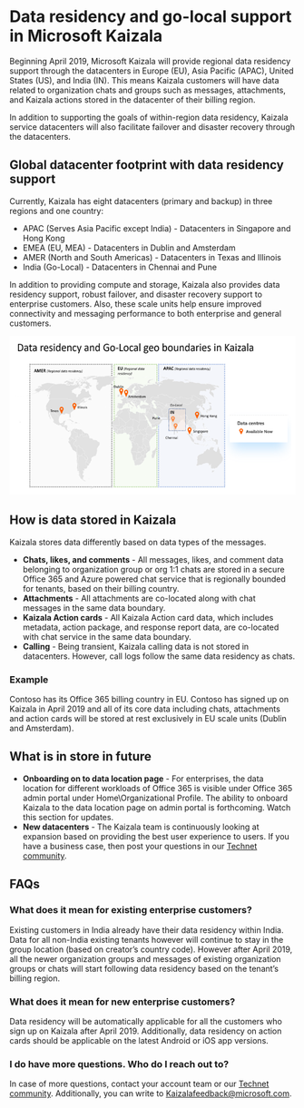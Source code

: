 # Data residency and go-local support in Microsoft Kaizala

Beginning April 2019, Microsoft Kaizala will provide regional data residency support through the datacenters in Europe (EU), Asia Pacific (APAC), United States (US), and India (IN). This means Kaizala customers will have data related to organization chats and groups such as messages, attachments, and Kaizala actions stored in the datacenter of their billing region.

In addition to supporting the goals of within-region data residency, Kaizala service datacenters will also facilitate failover and disaster recovery through the datacenters.

## Global datacenter footprint with data residency support

Currently, Kaizala has eight datacenters (primary and backup) in three regions and one country:

- APAC (Serves Asia Pacific except India) - Datacenters in Singapore and Hong Kong
- EMEA (EU, MEA) - Datacenters in Dublin and Amsterdam
- AMER (North and South Americas) - Datacenters in Texas and Illinois
- India (Go-Local) - Datacenters in Chennai and Pune

In addition to providing compute and storage, Kaizala also provides data residency support, robust failover, and disaster recovery support to enterprise customers. Also, these scale units help ensure improved connectivity and messaging performance to both enterprise and general customers. 

![Graphic showing data residency and Go-Local geo boundaries in Kiazala](images\data-residency-geo-boundaries.png)

## How is data stored in Kaizala

Kaizala stores data differently based on data types of the messages.

- **Chats, likes, and comments** - All messages, likes, and comment data belonging to organization group or org 1:1 chats are stored in a secure Office 365 and Azure powered chat service that is regionally bounded for tenants, based on their billing country.
- **Attachments** - All attachments are co-located along with chat messages in the same data boundary.
- **Kaizala Action cards** - All Kaizala Action card data, which includes metadata, action package, and response report data, are co-located with chat service in the same data boundary.
- **Calling** - Being transient, Kaizala calling data is not stored in datacenters. However, call logs follow the same data residency as chats.

### Example

Contoso has its Office 365 billing country in EU. Contoso has signed up on Kaizala in April 2019 and all of its core data including chats, attachments and action cards will be stored at rest exclusively in EU scale units (Dublin and Amsterdam).

## What is in store in future

- **Onboarding on to data location page** - For enterprises, the data location for different workloads of Office 365 is visible under Office 365 admin portal under Home\Organizational Profile. The ability to onboard Kaizala to the data location page on admin portal is forthcoming. Watch this section for updates.
- **New datacenters** - The Kaizala team is continuously looking at expansion based on providing the best user experience to users. If you have a business case, then post your questions in our [Technet community](https://techcommunity.microsoft.com/t5/Microsoft-Kaizala/ct-p/MicrosoftKaizala).

## FAQs

### What does it mean for existing enterprise customers?

Existing customers in India already have their data residency within India. Data for all non-India existing tenants however will continue to stay in the group location (based on creator’s country code). However after April 2019, all the newer organization groups and messages of existing organization groups or chats will start following data residency based on the tenant’s billing region.

### What does it mean for new enterprise customers?

Data residency will be automatically applicable for all the customers who sign up on Kaizala after April 2019. Additionally, data residency on action cards should be applicable on the latest Android or iOS app versions.
 
### I do have more questions. Who do I reach out to?

In case of more questions, contact your account team or our [Technet community](https://techcommunity.microsoft.com/t5/Microsoft-Kaizala/ct-p/MicrosoftKaizala). Additionally, you can write to [Kaizalafeedback@microsoft.com](mailto:kaizalafeedback@microsoft.com).








